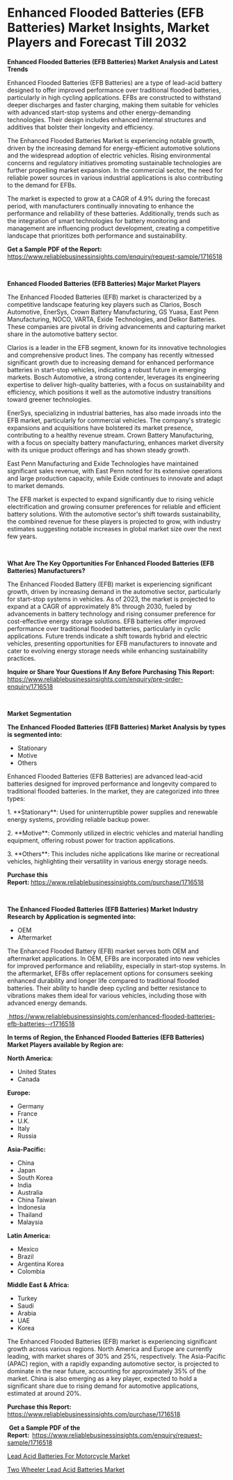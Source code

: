 <p><h1>Enhanced Flooded Batteries (EFB Batteries) Market Insights, Market Players and Forecast Till 2032</h1></p><p><strong>Enhanced Flooded Batteries (EFB Batteries) Market Analysis and Latest Trends</strong></p>
<p><p>Enhanced Flooded Batteries (EFB Batteries) are a type of lead-acid battery designed to offer improved performance over traditional flooded batteries, particularly in high cycling applications. EFBs are constructed to withstand deeper discharges and faster charging, making them suitable for vehicles with advanced start-stop systems and other energy-demanding technologies. Their design includes enhanced internal structures and additives that bolster their longevity and efficiency.</p><p>The Enhanced Flooded Batteries Market is experiencing notable growth, driven by the increasing demand for energy-efficient automotive solutions and the widespread adoption of electric vehicles. Rising environmental concerns and regulatory initiatives promoting sustainable technologies are further propelling market expansion. In the commercial sector, the need for reliable power sources in various industrial applications is also contributing to the demand for EFBs.</p><p>The market is expected to grow at a CAGR of 4.9% during the forecast period, with manufacturers continually innovating to enhance the performance and reliability of these batteries. Additionally, trends such as the integration of smart technologies for battery monitoring and management are influencing product development, creating a competitive landscape that prioritizes both performance and sustainability.</p></p>
<p><strong>Get a Sample PDF of the Report:&nbsp;</strong> <a href="https://www.reliablebusinessinsights.com/enquiry/request-sample/1716518?utm_campaign=60&utm_medium=2&utm_source=Github&utm_content=ia&utm_term=12012025&utm_id=enhanced-flooded-batteries-efb-batteries">https://www.reliablebusinessinsights.com/enquiry/request-sample/1716518</a></p>
<p>&nbsp;</p>
<p><strong>Enhanced Flooded Batteries (EFB Batteries) Major Market Players</strong></p>
<p><p>The Enhanced Flooded Batteries (EFB) market is characterized by a competitive landscape featuring key players such as Clarios, Bosch Automotive, EnerSys, Crown Battery Manufacturing, GS Yuasa, East Penn Manufacturing, NOCO, VARTA, Exide Technologies, and Delkor Batteries. These companies are pivotal in driving advancements and capturing market share in the automotive battery sector.</p><p>Clarios is a leader in the EFB segment, known for its innovative technologies and comprehensive product lines. The company has recently witnessed significant growth due to increasing demand for enhanced performance batteries in start-stop vehicles, indicating a robust future in emerging markets. Bosch Automotive, a strong contender, leverages its engineering expertise to deliver high-quality batteries, with a focus on sustainability and efficiency, which positions it well as the automotive industry transitions toward greener technologies.</p><p>EnerSys, specializing in industrial batteries, has also made inroads into the EFB market, particularly for commercial vehicles. The company's strategic expansions and acquisitions have bolstered its market presence, contributing to a healthy revenue stream. Crown Battery Manufacturing, with a focus on specialty battery manufacturing, enhances market diversity with its unique product offerings and has shown steady growth.</p><p>East Penn Manufacturing and Exide Technologies have maintained significant sales revenue, with East Penn noted for its extensive operations and large production capacity, while Exide continues to innovate and adapt to market demands.</p><p>The EFB market is expected to expand significantly due to rising vehicle electrification and growing consumer preferences for reliable and efficient battery solutions. With the automotive sector's shift towards sustainability, the combined revenue for these players is projected to grow, with industry estimates suggesting notable increases in global market size over the next few years.</p></p>
<p>&nbsp;</p>
<p><strong>What Are The Key Opportunities For Enhanced Flooded Batteries (EFB Batteries) Manufacturers?</strong></p>
<p><p>The Enhanced Flooded Battery (EFB) market is experiencing significant growth, driven by increasing demand in the automotive sector, particularly for start-stop systems in vehicles. As of 2023, the market is projected to expand at a CAGR of approximately 8% through 2030, fueled by advancements in battery technology and rising consumer preference for cost-effective energy storage solutions. EFB batteries offer improved performance over traditional flooded batteries, particularly in cyclic applications. Future trends indicate a shift towards hybrid and electric vehicles, presenting opportunities for EFB manufacturers to innovate and cater to evolving energy storage needs while enhancing sustainability practices.</p></p>
<p><strong>Inquire or Share Your Questions If Any Before Purchasing This Report:</strong> <a href="https://www.reliablebusinessinsights.com/enquiry/pre-order-enquiry/1716518?utm_campaign=60&utm_medium=2&utm_source=Github&utm_content=ia&utm_term=12012025&utm_id=enhanced-flooded-batteries-efb-batteries">https://www.reliablebusinessinsights.com/enquiry/pre-order-enquiry/1716518</a></p>
<p>&nbsp;</p>
<p><strong>Market Segmentation</strong></p>
<p><strong>The Enhanced Flooded Batteries (EFB Batteries) Market Analysis by types is segmented into:</strong></p>
<p><ul><li>Stationary</li><li>Motive</li><li>Others</li></ul></p>
<p><p>Enhanced Flooded Batteries (EFB Batteries) are advanced lead-acid batteries designed for improved performance and longevity compared to traditional flooded batteries. In the market, they are categorized into three types: </p><p>1. **Stationary**: Used for uninterruptible power supplies and renewable energy systems, providing reliable backup power.</p><p>2. **Motive**: Commonly utilized in electric vehicles and material handling equipment, offering robust power for traction applications.</p><p>3. **Others**: This includes niche applications like marine or recreational vehicles, highlighting their versatility in various energy storage needs.</p></p>
<p><strong>Purchase this Report:&nbsp;</strong><a href="https://www.reliablebusinessinsights.com/purchase/1716518?utm_campaign=60&utm_medium=2&utm_source=Github&utm_content=ia&utm_term=12012025&utm_id=enhanced-flooded-batteries-efb-batteries">https://www.reliablebusinessinsights.com/purchase/1716518</a></p>
<p>&nbsp;</p>
<p><strong>The Enhanced Flooded Batteries (EFB Batteries) Market Industry Research by Application is segmented into:</strong></p>
<p><ul><li>OEM</li><li>Aftermarket</li></ul></p>
<p><p>The Enhanced Flooded Battery (EFB) market serves both OEM and aftermarket applications. In OEM, EFBs are incorporated into new vehicles for improved performance and reliability, especially in start-stop systems. In the aftermarket, EFBs offer replacement options for consumers seeking enhanced durability and longer life compared to traditional flooded batteries. Their ability to handle deep cycling and better resistance to vibrations makes them ideal for various vehicles, including those with advanced energy demands.</p></p>
<p><a href="https://www.reliablebusinessinsights.com/enhanced-flooded-batteries-efb-batteries--r1716518?utm_campaign=60&utm_medium=2&utm_source=Github&utm_content=ia&utm_term=12012025&utm_id=enhanced-flooded-batteries-efb-batteries">&nbsp;https://www.reliablebusinessinsights.com/enhanced-flooded-batteries-efb-batteries--r1716518</a></p>
<p><strong>In terms of Region, the Enhanced Flooded Batteries (EFB Batteries) Market Players available by Region are:</strong></p>
<p>
    <p> <strong> North America: </strong>
        <ul>
            <li>United States</li>
            <li>Canada</li>
        </ul>
        </p> 
    <p> <strong> Europe: </strong>
        <ul>
            <li>Germany</li>
            <li>France</li>
            <li>U.K.</li>
            <li>Italy</li>
            <li>Russia</li>
        </ul>
        </p> 
    <p> <strong> Asia-Pacific: </strong>
        <ul>
            <li>China</li>
            <li>Japan</li>
            <li>South Korea</li>
            <li>India</li>
            <li>Australia</li>
            <li>China Taiwan</li>
            <li>Indonesia</li>
            <li>Thailand</li>
            <li>Malaysia</li>
        </ul>
        </p> 
    <p> <strong> Latin America: </strong>
        <ul>
            <li>Mexico</li>
            <li>Brazil</li>
            <li>Argentina Korea</li>
            <li>Colombia</li>
        </ul>
        </p> 
    <p> <strong> Middle East & Africa: </strong>
        <ul>
            <li>Turkey</li>
            <li>Saudi</li>
            <li>Arabia</li>
            <li>UAE</li>
            <li>Korea</li>
        </ul>
    </p>
    </p>
<p><p>The Enhanced Flooded Batteries (EFB) market is experiencing significant growth across various regions. North America and Europe are currently leading, with market shares of 30% and 25%, respectively. The Asia-Pacific (APAC) region, with a rapidly expanding automotive sector, is projected to dominate in the near future, accounting for approximately 35% of the market. China is also emerging as a key player, expected to hold a significant share due to rising demand for automotive applications, estimated at around 20%.</p></p>
<p><strong>Purchase this Report: </strong><a href="https://www.reliablebusinessinsights.com/purchase/1716518?utm_campaign=60&utm_medium=2&utm_source=Github&utm_content=ia&utm_term=12012025&utm_id=enhanced-flooded-batteries-efb-batteries">https://www.reliablebusinessinsights.com/purchase/1716518</a></p>
<p>&nbsp;<strong>Get a Sample PDF of the Report:&nbsp;&nbsp;</strong><a href="https://www.reliablebusinessinsights.com/enquiry/request-sample/1716518?utm_campaign=60&utm_medium=2&utm_source=Github&utm_content=ia&utm_term=12012025&utm_id=enhanced-flooded-batteries-efb-batteries">https://www.reliablebusinessinsights.com/enquiry/request-sample/1716518</a></p>
<p><strong></strong></p>
<p><p><a href="https://github.com/bolalfredia7777/Market-Research-Report-List-1/blob/main/lead-acid-batteries-for-motorcycle-market.md?utm_campaign=60&utm_medium=2&utm_source=Github&utm_content=ia&utm_term=12012025&utm_id=enhanced-flooded-batteries-efb-batteries">Lead Acid Batteries For Motorcycle Market</a></p><p><a href="https://github.com/ccreola81/Market-Research-Report-List-1/blob/main/two-wheeler-lead-acid-batteries-market.md?utm_campaign=60&utm_medium=2&utm_source=Github&utm_content=ia&utm_term=12012025&utm_id=enhanced-flooded-batteries-efb-batteries">Two Wheeler Lead Acid Batteries Market</a></p></p>